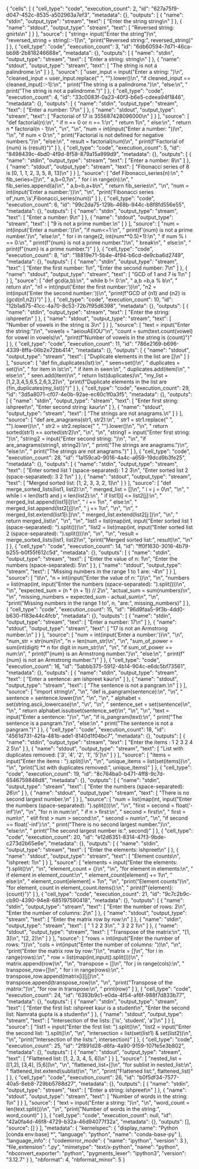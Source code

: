 {
 "cells": [
  {
   "cell_type": "code",
   "execution_count": 2,
   "id": "627a75f9-d047-452c-8535-a502963a7ef3",
   "metadata": {},
   "outputs": [
    {
     "name": "stdin",
     "output_type": "stream",
     "text": [
      "Enter the string string\n"
     ]
    },
    {
     "name": "stdout",
     "output_type": "stream",
     "text": [
      "Reversed string: gnirts\n"
     ]
    }
   ],
   "source": [
    "string= input(\"Enter the string\")\n",
    "reversed_string = string[::-1]\n",
    "print(\"Reversed string:\", reversed_string)"
   ]
  },
  {
   "cell_type": "code",
   "execution_count": 3,
   "id": "6db60594-7d71-46ca-bb98-2b818246688e",
   "metadata": {},
   "outputs": [
    {
     "name": "stdin",
     "output_type": "stream",
     "text": [
      "Enter a string:  string\n"
     ]
    },
    {
     "name": "stdout",
     "output_type": "stream",
     "text": [
      "The string is not a palindrome.\n"
     ]
    }
   ],
   "source": [
    "user_input = input(\"Enter a string: \")\n",
    "cleaned_input = user_input.replace(\" \", \"\").lower()\n",
    "if cleaned_input == cleaned_input[::-1]:\n",
    "    print(\"The string is a palindrome.\")\n",
    "else:\n",
    "    print(\"The string is not a palindrome.\")"
   ]
  },
  {
   "cell_type": "code",
   "execution_count": 4,
   "id": "33c0083f-0a23-40f3-b6e5-cdeea94f1846",
   "metadata": {},
   "outputs": [
    {
     "name": "stdin",
     "output_type": "stream",
     "text": [
      "Enter a number:  17\n"
     ]
    },
    {
     "name": "stdout",
     "output_type": "stream",
     "text": [
      "Factorial of 17 is 355687428096000\n"
     ]
    }
   ],
   "source": [
    "def factorial(n):\n",
    "    if n == 0 or n == 1:\n",
    "        return 1\n",
    "    else:\n",
    "        return n * factorial(n - 1)\n",
    "\n",
    "\n",
    "num = int(input(\"Enter a number: \"))\n",
    "\n",
    "if num < 0:\n",
    "    print(\"Factorial is not defined for negative numbers.\")\n",
    "else:\n",
    "    result = factorial(num)\n",
    "    print(f\"Factorial of {num} is {result}\")"
   ]
  },
  {
   "cell_type": "code",
   "execution_count": 5,
   "id": "8498439c-4bd0-4f9d-8f58-879a15a999d9",
   "metadata": {},
   "outputs": [
    {
     "name": "stdin",
     "output_type": "stream",
     "text": [
      "Enter a number: 8\n"
     ]
    },
    {
     "name": "stdout",
     "output_type": "stream",
     "text": [
      "Fibonacci series of 8 is [0, 1, 1, 2, 3, 5, 8, 13]\n"
     ]
    }
   ],
   "source": [
    "def Fibonacci_series(n):\n",
    "  fib_series=[]\n",
    "  a,b=0,1\n",
    "  for i in range(n):\n",
    "    fib_series.append(a)\n",
    "    a,b=b,a+b\n",
    "  return fib_series\n",
    "\n",
    "num = int(input('Enter a number:'))\n",
    "\n",
    "print('Fibonacci series of',num,'is',Fibonacci_series(num))"
   ]
  },
  {
   "cell_type": "code",
   "execution_count": 6,
   "id": "99c2da75-129b-468b-944c-b8f8fd556e55",
   "metadata": {},
   "outputs": [
    {
     "name": "stdin",
     "output_type": "stream",
     "text": [
      "Enter a number: 9\n"
     ]
    },
    {
     "name": "stdout",
     "output_type": "stream",
     "text": [
      "9 is not a prime number.\n"
     ]
    }
   ],
   "source": [
    "num = int(input('Enter a number:'))\n",
    "if num<=1:\n",
    "  print(f'{num} is not a prime number.')\n",
    "else:\n",
    "  for i in range(2, int(num**0.5)+1):\n",
    "    if num % i == 0:\n",
    "      print(f\"{num} is not a prime number.\")\n",
    "      break\n",
    "  else:\n",
    "    print(f\"{num} is a prime number.\")"
   ]
  },
  {
   "cell_type": "code",
   "execution_count": 8,
   "id": "18819e71-5b4e-4f94-b6cd-de9cba6d2749",
   "metadata": {},
   "outputs": [
    {
     "name": "stdin",
     "output_type": "stream",
     "text": [
      "Enter the first number: 1\n",
      "Enter the second number: 7\n"
     ]
    },
    {
     "name": "stdout",
     "output_type": "stream",
     "text": [
      "GCD of 1 and 7 is 1\n"
     ]
    }
   ],
   "source": [
    "def gcd(a,b):\n",
    "  while b != 0:\n",
    "    a,b =b,a % b\n",
    "  return a\n",
    "n1 = int(input('Enter the first number:'))\n",
    "n2 = int(input('Enter the second number:'))\n",
    "print(f\"GCD of {n1} and {n2} is {gcd(n1,n2)}\")"
   ]
  },
  {
   "cell_type": "code",
   "execution_count": 10,
   "id": "12b1a875-41cc-4a70-8c53-72b7f95d6398",
   "metadata": {},
   "outputs": [
    {
     "name": "stdin",
     "output_type": "stream",
     "text": [
      "Enter the string: ishpreet\n"
     ]
    },
    {
     "name": "stdout",
     "output_type": "stream",
     "text": [
      "Number of vowels in the string is 3\n"
     ]
    }
   ],
   "source": [
    "text = input(\"Enter the string:\")\n",
    "vowels = \"aeiouAEIOU\"\n",
    "count = sum(text.count(vowel) for vowel in vowels)\n",
    "print(f\"Number of vowels in the string is {count}\")"
   ]
  },
  {
   "cell_type": "code",
   "execution_count": 11,
   "id": "786e2169-b696-4339-8ffa-06b2e72bb414",
   "metadata": {},
   "outputs": [
    {
     "name": "stdout",
     "output_type": "stream",
     "text": [
      "Duplicate elements in the list are []\n"
     ]
    }
   ],
   "source": [
    "def fin_duplicates(lst):\n",
    "  seen=set()\n",
    "  duplicates = set()\n",
    "  for item in lst:\n",
    "    if item in seen:\n",
    "      duplicates.add(item)\n",
    "    else:\n",
    "      seen.add(item)\n",
    "    return list(duplicates)\n",
    "my_list = [1,2,3,4,5,6,5,2,6,3,2]\n",
    "print(f\"Duplicate elements in the list are {fin_duplicates(my_list)}\")"
   ]
  },
  {
   "cell_type": "code",
   "execution_count": 29,
   "id": "3d5a8071-cf07-4e0b-92ae-ec60c1f0a3f5",
   "metadata": {},
   "outputs": [
    {
     "name": "stdin",
     "output_type": "stream",
     "text": [
      "Enter first string:  ishpreet\n",
      "Enter second string:  kaur\n"
     ]
    },
    {
     "name": "stdout",
     "output_type": "stream",
     "text": [
      "The strings are not anagrams.\n"
     ]
    }
   ],
   "source": [
    "def are_anagrams(str1, str2):\n",
    "    str1 = str1.replace(\" \", \"\").lower()\n",
    "    str2 = str2.replace(\" \", \"\").lower()\n",
    "\n",
    "    return sorted(str1) == sorted(str2)\n",
    "\n",
    "\n",
    "string1 = input(\"Enter first string: \")\n",
    "string2 = input(\"Enter second string: \")\n",
    "\n",
    "if are_anagrams(string1, string2):\n",
    "    print(\"The strings are anagrams.\")\n",
    "else:\n",
    "    print(\"The strings are not anagrams.\")"
   ]
  },
  {
   "cell_type": "code",
   "execution_count": 28,
   "id": "1a159ca0-9016-4a4c-a659-19dcd9b3fe25",
   "metadata": {},
   "outputs": [
    {
     "name": "stdin",
     "output_type": "stream",
     "text": [
      "Enter sorted list 1 (space-separated):  1 2 3\n",
      "Enter sorted list 2 (space-separated):  3 2 1\n"
     ]
    },
    {
     "name": "stdout",
     "output_type": "stream",
     "text": [
      "Merged sorted list: [1, 2, 3, 3, 2, 1]\n"
     ]
    }
   ],
   "source": [
    "def merge_sorted_lists(list1, list2):\n",
    "    merged_list = []\n",
    "    i = j = 0\n",
    "\n",
    "    while i < len(list1) and j < len(list2):\n",
    "        if list1[i] <= list2[j]:\n",
    "            merged_list.append(list1[i])\n",
    "            i += 1\n",
    "        else:\n",
    "            merged_list.append(list2[j])\n",
    "            j += 1\n",
    "\n",
    "\n",
    "    merged_list.extend(list1[i:])\n",
    "    merged_list.extend(list2[j:])\n",
    "\n",
    "    return merged_list\n",
    "\n",
    "\n",
    "list1 = list(map(int, input(\"Enter sorted list 1 (space-separated): \").split()))\n",
    "list2 = list(map(int, input(\"Enter sorted list 2 (space-separated): \").split()))\n",
    "\n",
    "\n",
    "result = merge_sorted_lists(list1, list2)\n",
    "print(\"Merged sorted list:\", result)\n",
    "\n"
   ]
  },
  {
   "cell_type": "code",
   "execution_count": 14,
   "id": "ff0f1630-3016-4b79-b255-b0f55f612c5d",
   "metadata": {},
   "outputs": [
    {
     "name": "stdin",
     "output_type": "stream",
     "text": [
      "Enter the value of n:  1\n",
      "Enter the numbers (space-separated):  5\n"
     ]
    },
    {
     "name": "stdout",
     "output_type": "stream",
     "text": [
      "Missing numbers in the range 1 to 1 are: -4\n"
     ]
    }
   ],
   "source": [
    "\t\n",
    "n = int(input(\"Enter the value of n: \"))\n",
    "\n",
    "numbers = list(map(int, input(\"Enter the numbers (space-separated): \").split()))\n",
    "\n",
    "expected_sum = (n * (n + 1)) // 2\n",
    "actual_sum = sum(numbers)\n",
    "\n",
    "missing_numbers = expected_sum - actual_sum\n",
    "\n",
    "print(\"Missing numbers in the range 1 to\", n, \"are:\", missing_numbers)"
   ]
  },
  {
   "cell_type": "code",
   "execution_count": 15,
   "id": "96d9faa5-9f3b-4dd0-b630-f183e44c4fcb",
   "metadata": {},
   "outputs": [
    {
     "name": "stdin",
     "output_type": "stream",
     "text": [
      "Enter a number: 17\n"
     ]
    },
    {
     "name": "stdout",
     "output_type": "stream",
     "text": [
      "17 is not an Armstrong number.\n"
     ]
    }
   ],
   "source": [
    "num = int(input('Enter a number:'))\n",
    "\n",
    "num_str = str(num)\n",
    "n = len(num_str)\n",
    "\n",
    "sum_of_power = sum(int(digit) ** n for digit in num_str)\n",
    "\n",
    "if sum_of_power == num:\n",
    "    print(f\"{num} is an Armstrong number.\")\n",
    "else:\n",
    "    print(f\"{num} is not an Armstrong number.\")"
   ]
  },
  {
   "cell_type": "code",
   "execution_count": 16,
   "id": "5abbb375-5912-4b14-904c-e6dc5bf73561",
   "metadata": {},
   "outputs": [
    {
     "name": "stdin",
     "output_type": "stream",
     "text": [
      "Enter a sentence:  am ishpreet kaur\n"
     ]
    },
    {
     "name": "stdout",
     "output_type": "stream",
     "text": [
      "The sentence is not a pangram.\n"
     ]
    }
   ],
   "source": [
    "import string\n",
    "\n",
    "def is_pangram(sentence):\n",
    "\n",
    "    sentence = sentence.lower()\n",
    "\n",
    "\n",
    "    alphabet = set(string.ascii_lowercase)\n",
    "\n",
    "\n",
    "    sentence_set = set(sentence)\n",
    "\n",
    "    return alphabet.issubset(sentence_set)\n",
    "\n",
    "\n",
    "text = input(\"Enter a sentence: \")\n",
    "\n",
    "if is_pangram(text):\n",
    "    print(\"The sentence is a pangram.\")\n",
    "else:\n",
    "    print(\"The sentence is not a pangram.\")"
   ]
  },
  {
   "cell_type": "code",
   "execution_count": 18,
   "id": "4561d731-42fa-481b-ade1-8140d1f04bc7",
   "metadata": {},
   "outputs": [
    {
     "name": "stdin",
     "output_type": "stream",
     "text": [
      "Enter the items :  1 2 3 2 4 2 5\n"
     ]
    },
    {
     "name": "stdout",
     "output_type": "stream",
     "text": [
      "List with duplicates removed: ['3', '4', '2', '1', '5']\n"
     ]
    }
   ],
   "source": [
    "items = input(\"Enter the items : \").split()\n",
    "\n",
    "unique_items = list(set(items))\n",
    "\n",
    "print(\"List with duplicates removed:\", unique_items)"
   ]
  },
  {
   "cell_type": "code",
   "execution_count": 19,
   "id": "8c764ba0-b471-4ff8-9c7d-6546759848d8",
   "metadata": {},
   "outputs": [
    {
     "name": "stdin",
     "output_type": "stream",
     "text": [
      "Enter the numbers (space-separated):  26\n"
     ]
    },
    {
     "name": "stdout",
     "output_type": "stream",
     "text": [
      "There is no second largest number.\n"
     ]
    }
   ],
   "source": [
    "num = list(map(int, input(\"Enter the numbers (space-separated): \").split()))\n",
    "\n",
    "first = second = float('-inf')\n",
    "\n",
    "for n in num:\n",
    "  if n > first:\n",
    "    second = first\n",
    "    first = num\n",
    "  elif first > num > second:\n",
    "    second = num\n",
    "\n",
    "if second == float('-inf'):\n",
    "  print(\"There is no second largest number.\")\n",
    "else:\n",
    "  print(\"The second largest number is:\", second)"
   ]
  },
  {
   "cell_type": "code",
   "execution_count": 20,
   "id": "e12d6351-8314-47f3-9bde-c273d2b65e6e",
   "metadata": {},
   "outputs": [
    {
     "name": "stdin",
     "output_type": "stream",
     "text": [
      "Enter the elements:  ishpreet\n"
     ]
    },
    {
     "name": "stdout",
     "output_type": "stream",
     "text": [
      "Element counts\n",
      "ishpreet: 1\n"
     ]
    }
   ],
   "source": [
    "elements = input(\"Enter the elements: \").split()\n",
    "\n",
    "element_count = {}\n",
    "\n",
    "for element in elements:\n",
    "    if element in element_count:\n",
    "        element_count[element] += 1\n",
    "    else:\n",
    "        element_count[element] = 1\n",
    "\n",
    "print(\"Element counts\")\n",
    "for element, count in element_count.items():\n",
    "    print(f\"{element}: {count}\")"
   ]
  },
  {
   "cell_type": "code",
   "execution_count": 21,
   "id": "9c7c2b9c-cb90-4390-94e8-685197590418",
   "metadata": {},
   "outputs": [
    {
     "name": "stdin",
     "output_type": "stream",
     "text": [
      "Enter the number of rows:  2\n",
      "Enter the number of columns:  2\n"
     ]
    },
    {
     "name": "stdout",
     "output_type": "stream",
     "text": [
      "Enter the matrix row by row:\n"
     ]
    },
    {
     "name": "stdin",
     "output_type": "stream",
     "text": [
      " 1 2 2 3\n",
      " 3 2 2 1\n"
     ]
    },
    {
     "name": "stdout",
     "output_type": "stream",
     "text": [
      "Transpose of the matrix:\n",
      "[1, 3]\n",
      "[2, 2]\n"
     ]
    }
   ],
   "source": [
    "rows = int(input(\"Enter the number of rows: \"))\n",
    "cols = int(input(\"Enter the number of columns: \"))\n",
    "\n",
    "print(\"Enter the matrix row by row:\")\n",
    "matrix = []\n",
    "for i in range(rows):\n",
    "  row = list(map(int,input().split()))\n",
    "  matrix.append(row)\n",
    "\n",
    "transpose = []\n",
    "for j in range(cols):\n",
    "  transpose_row=[]\n",
    "  for i in range(rows):\n",
    "     transpose_row.append(matrix[i][j])\n",
    "  transpose.append(transpose_row)\n",
    "\n",
    "print(\"Transpose of the matrix:\")\n",
    "for row in transpose:\n",
    "  print(row)"
   ]
  },
  {
   "cell_type": "code",
   "execution_count": 24,
   "id": "6393b9c1-e0da-4f54-af6f-988f7d833b77",
   "metadata": {},
   "outputs": [
    {
     "name": "stdin",
     "output_type": "stream",
     "text": [
      "Enter the first list:  ishpreet kaur is a student\n",
      "Enter the second list:  Namrata gupta is a student\n"
     ]
    },
    {
     "name": "stdout",
     "output_type": "stream",
     "text": [
      "Intersection of the lists: ['is', 'student', 'a']\n"
     ]
    }
   ],
   "source": [
    "list1 = input(\"Enter the first list: \").split()\n",
    "list2 = input(\"Enter the second list: \").split()\n",
    "\n",
    "intersection = list(set(list1) & set(list2))\n",
    "\n",
    "print(\"Intersection of the lists:\", intersection)"
   ]
  },
  {
   "cell_type": "code",
   "execution_count": 25,
   "id": "2f891d28-d6fa-4a90-9159-107fe5e3b802",
   "metadata": {},
   "outputs": [
    {
     "name": "stdout",
     "output_type": "stream",
     "text": [
      "Flattened list: [1, 2, 3, 4, 5, 6]\n"
     ]
    }
   ],
   "source": [
    "nested_list = [[1,2], [3,4], [5,6]]\n",
    "\n",
    "flattened_list=[]\n",
    "for sublist in nested_list:\n",
    "  flattened_list.extend(sublist)\n",
    "\n",
    "print(\"Flattened list:\", flattened_list)"
   ]
  },
  {
   "cell_type": "code",
   "execution_count": 26,
   "id": "b0f5df34-7577-40a5-8eb8-729bb5788d27",
   "metadata": {},
   "outputs": [
    {
     "name": "stdin",
     "output_type": "stream",
     "text": [
      "Enter a string:  ishpreet\n"
     ]
    },
    {
     "name": "stdout",
     "output_type": "stream",
     "text": [
      "Number of words in the string: 1\n"
     ]
    }
   ],
   "source": [
    "text = input(\"Enter a string: \")\n",
    "\n",
    "word_count = len(text.split())\n",
    "\n",
    "print(\"Number of words in the string:\", word_count)"
   ]
  },
  {
   "cell_type": "code",
   "execution_count": null,
   "id": "42a0fa4d-46f8-4729-b32a-46d94077f32a",
   "metadata": {},
   "outputs": [],
   "source": []
  }
 ],
 "metadata": {
  "kernelspec": {
   "display_name": "Python [conda env:base] *",
   "language": "python",
   "name": "conda-base-py"
  },
  "language_info": {
   "codemirror_mode": {
    "name": "ipython",
    "version": 3
   },
   "file_extension": ".py",
   "mimetype": "text/x-python",
   "name": "python",
   "nbconvert_exporter": "python",
   "pygments_lexer": "ipython3",
   "version": "3.12.7"
  }
 },
 "nbformat": 4,
 "nbformat_minor": 5
}
